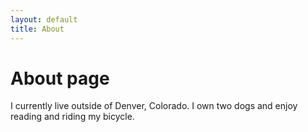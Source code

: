 ```yaml
---
layout: default
title: About
---
```

# About page

I currently live outside of Denver, Colorado. I own two dogs and enjoy reading and riding my bicycle. 
